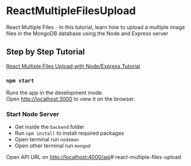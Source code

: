 # ReactMultipleFilesUpload
React Multiple Files - In this tutorial, learn how to upload a multiple image files in the MongoDB database using the Node and Express server

## Step by Step Tutorial
[React Multiple Files Upload with Node/Express Tutorial](https://www.positronx.io/react-multiple-files-upload-with-node-express-tutorial/)


### `npm start`

Runs the app in the development mode.<br>
Open [http://localhost:3000](http://localhost:3000) to view it on the browser.


### Start Node Server

- Get inside the `backend` folder
- Run `npm install` to install required packages 
- Open terminal run `nodemon`
- Open other terminal run `mongod`

Open API URL on [http://localhost:4000/api](http://localhost:4000/api)# react-multiple-files-upload
